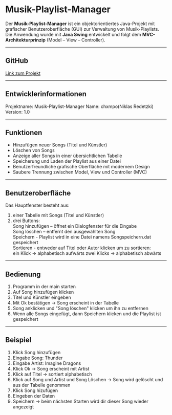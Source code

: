 # Musik-Playlist-Manager

Der **Musik-Playlist-Manager** ist ein objektorientiertes Java-Projekt mit grafischer Benutzeroberfläche (GUI) zur Verwaltung von Musik-Playlists.  
Die Anwendung wurde mit **Java Swing** entwickelt und folgt dem **MVC-Architekturprinzip** (Model – View – Controller).

---

## GitHub

[Link zum Projekt](https://github.com/chxmpo/MusikPlayerManager)

---

## Entwicklerinformationen

Projektname: Musik-Playlist-Manager
Name: chxmpo(Niklas Redetzki)
Version: 1.0

---

## Funktionen

- Hinzufügen neuer Songs (Titel und Künstler)
- Löschen von Songs
- Anzeige aller Songs in einer übersichtlichen Tabelle
- Speicherung und Laden der Playlist aus einer Datei
- Benutzerfreundliche grafische Oberfläche mit modernem Design
- Saubere Trennung zwischen Model, View und Controller (MVC)

---

## Benutzeroberfläche

Das Hauptfenster besteht aus:
1. einer Tabelle mit Songs (Titel und Künstler)
2. drei Buttons:  
Song hinzufügen – öffnet ein Dialogfenster für die Eingabe  
Song löschen – entfernt den ausgewählten Song  
Speichern - Playlist wird in eine Datei namens Songspeichern.dat gespeichert  
Sortieren - entweder auf Titel oder Autor klicken um zu sortieren:  
ein Klick -> alphabetisch aufwärts 
zwei Klicks -> alphabetisch abwärts

---

## Bedienung

1. Programm in der main starten
2. Auf Song hinzufügen klicken
3. Titel und Künstler eingeben
4. Mit Ok bestätigen -> Song erscheint in der Tabelle
5. Song anklicken und "Song löschen" klicken um ihn zu entfernen
6. Wenn alle Songs eingefügt, dann Speichern klicken und die Playlist ist gespeichert

--- 

## Beispiel
1. Klick Song hinzufügen
2. Eingabe Song: Thunder
3. Eingabe Artist: Imagine Dragons
4. Klick Ok -> Song erscheint mit Artist
5. Klick auf Titel -> sortiert alphabetisch
6. Klick auf Song und Artist und Song Löschen -> Song wird gelöscht und aus der Tabelle genommen
7. Klick Song hizufügen 
8. Eingeben der Daten
9. Speichern -> beim nächsten Starten wird dir dieser Song wieder angezeigt